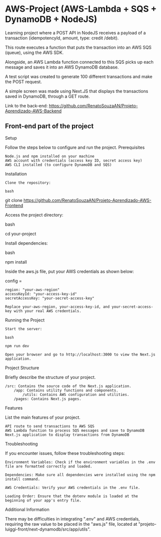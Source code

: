 # AWS-Project (AWS-Lambda + SQS + DynamoDB + NodeJS)
Learning project where a POST API in NodeJS receives a payload of a transaction (idempotencyId, amount, type: credit /debit).

This route executes a function that puts the transaction into an AWS SQS (queue), using the AWS SDK.

Alongside, an AWS Lambda function connected to this SQS picks up each message and saves it into an AWS DynamoDB database.

A test script was created to generate 100 different transactions and make the POST request.

A simple screen was made using Next.JS that displays the transactions saved in DynamoDB, through a GET route.


Link to the back-end: https://github.com/RenatoSouzaAN/Projeto-Aprendizado-AWS-Backend

## Front-end part of the project

Setup

Follow the steps below to configure and run the project.
Prerequisites

    Node.js and npm installed on your machine
    AWS account with credentials (access key ID, secret access key)
    AWS CLI installed (to configure DynamoDB and SQS)

Installation

    Clone the repository:

    bash

git clone https://github.com/RenatoSouzaAN/Projeto-Aprendizado-AWS-Frontend

Access the project directory:

bash

cd your-project

Install dependencies:

bash

npm install

Inside the aws.js file, put your AWS credentials as shown below:

config = 

    region: "your-aws-region"
    accessKeyId: "your-access-key-id"
    secretAccessKey: "your-secret-access-key"

    Replace your-aws-region, your-access-key-id, and your-secret-access-key with your real AWS credentials.


Running the Project

    Start the server:

    bash

    npm run dev

    Open your browser and go to http://localhost:3000 to view the Next.js application.

Project Structure

Briefly describe the structure of your project.

    /src: Contains the source code of the Next.js application.
        /app: Contains utility functions and components.
            /utils: Contains AWS configuration and utilities.
        /pages: Contains Next.js pages.

Features

List the main features of your project.

    API route to send transactions to AWS SQS
    AWS Lambda function to process SQS messages and save to DynamoDB
    Next.js application to display transactions from DynamoDB

Troubleshooting

If you encounter issues, follow these troubleshooting steps:

    Environment Variables: Check if the environment variables in the .env file are formatted correctly and loaded.

    Dependencies: Make sure all dependencies were installed using the npm install command.

    AWS Credentials: Verify your AWS credentials in the .env file.

    Loading Order: Ensure that the dotenv module is loaded at the beginning of your app's entry file.

Additional Information

There may be difficulties in integrating ".env" and AWS credentials, requiring the raw value to be placed in the "aws.js" file, located at "projeto-luiggi-front/next-dynamodb/src/app/utils".
